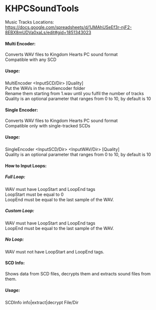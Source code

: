 # KHPCSoundTools
Music Tracks Locations: https://docs.google.com/spreadsheets/d/1JMAhUSeEf3r-njF2-8EBX8mUDVa0xaLs/edit#gid=1851343023
#### Multi Encoder:
Converts WAV files to Kingdom Hearts PC sound format <br/>
Compatible with any SCD
##### Usage:
MultiEncoder <InputSCD/Dir> [Quality] <br/>
Put the WAVs in the multiencoder folder <br/>
Rename them starting from 1.wav until you fulfil the number of tracks <br/>
Quality is an optional parameter that ranges from 0 to 10, by default is 10 <br/>
#### Single Encoder:
Converts WAV files to Kingdom Hearts PC sound format <br/>
Compatible only with single-tracked SCDs
##### Usage:
SingleEncoder <InputSCD/Dir> <InputWAV/Dir> [Quality] <br/>
Quality is an optional parameter that ranges from 0 to 10, by default is 10 <br/>
#### How to Input Loops:
##### Full Loop:
WAV must have LoopStart and LoopEnd tags <br/>
LoopStart must be equal to 0 <br/>
LoopEnd must be equal to the last sample of the WAV.
##### Custom Loop:
WAV must have LoopStart and LoopEnd tags <br/>
LoopEnd must be equal to the last sample of the WAV.
##### No Loop:
WAV must not have LoopStart and LoopEnd tags.
#### SCD Info:
Shows data from SCD files, decrypts them and extracts sound files from them.
##### Usage:
SCDInfo info|extract|decrypt File/Dir
